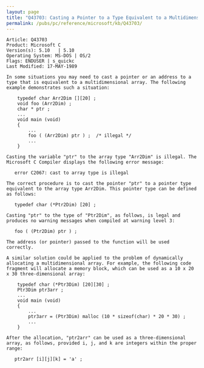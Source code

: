```yaml
---
layout: page
title: "Q43703: Casting a Pointer to a Type Equivalent to a Multidimensional"
permalink: /pubs/pc/reference/microsoft/kb/Q43703/
---
```


	Article: Q43703
	Product: Microsoft C
	Version(s): 5.10   | 5.10
	Operating System: MS-DOS | OS/2
	Flags: ENDUSER | s_quickc
	Last Modified: 17-MAY-1989
	
	In some situations you may need to cast a pointer or an address to a
	type that is equivalent to a multidimensional array. The following
	example demonstrates such a situation:
	
	    typedef char Arr2Dim [][20] ;
	    void foo (Arr2Dim) ;
	    char * ptr ;
	    ...
	    void main (void)
	    {
	        ...
	        foo ( (Arr2Dim) ptr ) ;  /* illegal */
	        ...
	    }
	
	Casting the variable "ptr" to the array type "Arr2Dim" is illegal. The
	Microsoft C Compiler displays the following error message:
	
	   error C2067: cast to array type is illegal
	
	The correct procedure is to cast the pointer "ptr" to a pointer type
	equivalent to the array type Arr2Dim. This pointer type can be defined
	as follows:
	
	   typedef char (*Ptr2Dim) [20] ;
	
	Casting "ptr" to the type of "Ptr2Dim", as follows, is legal and
	produces no warning messages when compiled at warning level 3:
	
	   foo ( (Ptr2Dim) ptr ) ;
	
	The address (or pointer) passed to the function will be used
	correctly.
	
	A similar solution could be applied to the problem of dynamically
	allocating a multidimensional array. For example, the following code
	fragment will allocate a memory block, which can be used as a 10 x 20
	x 30 three-dimensional array:
	
	    typedef char (*Ptr3Dim) [20][30] ;
	    Ptr3Dim ptr3arr ;
	    ...
	    void main (void)
	    {
	        ...
	        ptr3arr = (Ptr3Dim) malloc (10 * sizeof(char) * 20 * 30) ;
	        ...
	    }
	
	After the allocation, "ptr2arr" can be used as a three-dimensional
	array, as follows, provided i, j, and k are integers within the proper
	range:
	
	   ptr2arr [i][j][k] = 'a' ;
